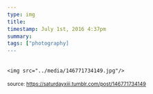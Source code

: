 ```yaml
---
type: img
title: 
timestamp: July 1st, 2016 4:37pm
summary: 
tags: ["photography]
---
```


                
                
                
                                                                                        <img src="../media/146771734149.jpg"/>
                                                                                
                
                
                
                
                                
<small>source: https://saturdayxiii.tumblr.com/post/146771734149</small>